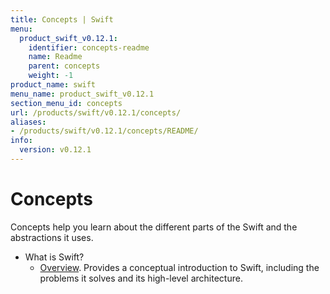 ```yaml
---
title: Concepts | Swift
menu:
  product_swift_v0.12.1:
    identifier: concepts-readme
    name: Readme
    parent: concepts
    weight: -1
product_name: swift
menu_name: product_swift_v0.12.1
section_menu_id: concepts
url: /products/swift/v0.12.1/concepts/
aliases:
- /products/swift/v0.12.1/concepts/README/
info:
  version: v0.12.1
---
```


# Concepts

Concepts help you learn about the different parts of the Swift and the abstractions it uses.

- What is Swift?
  - [Overview](/products/swift/v0.12.1/concepts/what-is-swift/overview). Provides a conceptual introduction to Swift, including the problems it solves and its high-level architecture.
